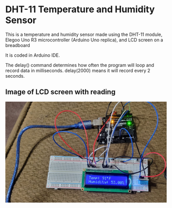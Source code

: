 # DHT-11 Temperature and Humidity Sensor

This is a temperature and humidity sensor made using the DHT-11 module, Elegoo Uno R3 microcontroller (Arduino Uno replica), and LCD screen on a breadboard

It is coded in Arduino IDE. 

The delay() command determines how often the program will loop and record data in milliseconds. delay(2000) means it will record every 2 seconds.

## Image of LCD screen with reading
![Image of LCD screen with reading](lcd-data-1.jpg)
